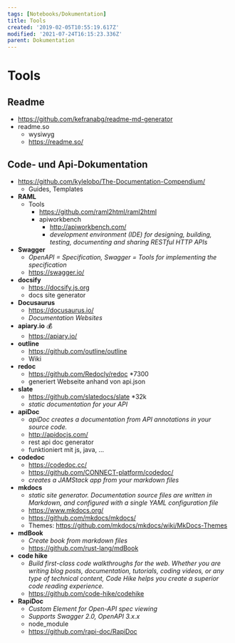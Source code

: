 ```yaml
---
tags: [Notebooks/Dokumentation]
title: Tools
created: '2019-02-05T10:55:19.617Z'
modified: '2021-07-24T16:15:23.336Z'
parent: Dokumentation
---
```


# Tools

## Readme
- <https://github.com/kefranabg/readme-md-generator>
- readme.so
  - wysiwyg
  - <https://readme.so/>


## Code- und Api-Dokumentation
- <https://github.com/kylelobo/The-Documentation-Compendium/>
  - Guides, Templates
- **RAML**
  - Tools
    - <https://github.com/raml2html/raml2html>
    - apiworkbench
      - <http://apiworkbench.com/>
      - *development environment (IDE) for designing, building, testing, documenting and sharing RESTful HTTP APIs*
- **Swagger**
  - *OpenAPI = Specification, Swagger = Tools for implementing the specification*
  - <https://swagger.io/>
- **docsify**
  - <https://docsify.js.org>
  - docs site generator
- **Docusaurus**
  - <https://docusaurus.io/>
  - *Documentation Websites*
- **apiary.io** 💰
  - <https://apiary.io/>
- **outline**
  - <https://github.com/outline/outline>
  - Wiki
- **redoc**
  - <https://github.com/Redocly/redoc> *7300
  - generiert Webseite anhand von api.json
- **slate**
  - <https://github.com/slatedocs/slate> *32k
  - *static documentation for your API*
- **apiDoc**
  - *apiDoc creates a documentation from API annotations in your source code.*
  - <http://apidocjs.com/>
  - rest api doc generator
  - funktioniert mit js, java, ...
- **codedoc**
  - <https://codedoc.cc/>
  - <https://github.com/CONNECT-platform/codedoc/>
  - *creates a JAMStack app from your markdown files*
- **mkdocs**
  - *static site generator. Documentation source files are written in Markdown, and configured with a single YAML configuration file*
  - <https://www.mkdocs.org/>
  - <https://github.com/mkdocs/mkdocs/>
  - Themes: <https://github.com/mkdocs/mkdocs/wiki/MkDocs-Themes>
- **mdBook**
  - *Create book from markdown files*
  - <https://github.com/rust-lang/mdBook>
- **code hike**
  - *Build first-class code walkthroughs for the web. Whether you are writing blog posts, documentation, tutorials, coding videos, or any type of technical content, Code Hike helps you create a superior code reading experience.*
  - <https://github.com/code-hike/codehike>
- **RapiDoc**
  - *Custom Element for Open-API spec viewing*
  - *Supports Swagger 2.0, OpenAPI 3.x.x*
  - node_module
  - <https://github.com/rapi-doc/RapiDoc> 
